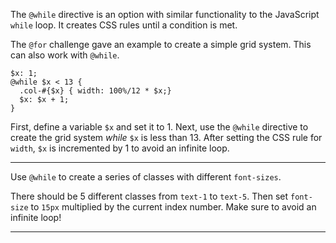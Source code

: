 <div class="challenge-instructions sass"><div><section id="description">
<p>The <code>@while</code> directive is an option with similar functionality to the JavaScript <code>while</code> loop. It creates CSS rules until a condition is met.</p>
<p>The <code>@for</code> challenge gave an example to create a simple grid system. This can also work with <code>@while</code>.</p>
<pre class="language-scss"><code class="language-scss">$x: 1;
@while $x &lt; 13 {
  .col-#{$x} { width: 100%/12 * $x;}
  $x: $x + 1;
}
</code></pre>
<p>First, define a variable <code>$x</code> and set it to 1. Next, use the <code>@while</code> directive to create the grid system <em>while</em> <code>$x</code> is less than 13. After setting the CSS rule for <code>width</code>, <code>$x</code> is incremented by 1 to avoid an infinite loop.</p>
</section></div><hr/><div><section id="instructions">
<p>Use <code>@while</code> to create a series of classes with different <code>font-sizes</code>.</p>
<p>There should be 5 different classes from <code>text-1</code> to <code>text-5</code>. Then set <code>font-size</code> to <code>15px</code> multiplied by the current index number. Make sure to avoid an infinite loop!</p>
</section></div><hr/></div>